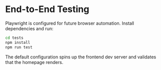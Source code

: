 # End-to-End Testing

Playwright is configured for future browser automation. Install dependencies and run:

```bash
cd tests
npm install
npm run test
```

The default configuration spins up the frontend dev server and validates that the homepage renders.
